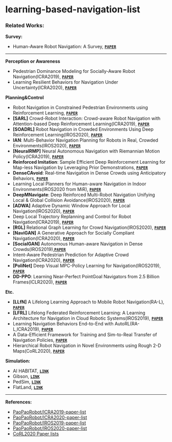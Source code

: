 # learning-based-navigation-list
### **Related Works:**

**Survey:**

- Human-Aware Robot Navigation: A Survey, **[`PAPER`](<https://hal.archives-ouvertes.fr/hal-01684295/document>)**

------

**Perception or Awareness**

- Pedestrian Dominance Modeling for Socially-Aware Robot Navigation(ICRA2019), **[`PAPER`](<https://arxiv.org/abs/1810.06613>)**
- Learning Resilient Behaviors for Navigation Under Uncertainty(ICRA2020), **[`PAPER`](<https://arxiv.org/pdf/1910.09998.pdf>)**

**Planning&Control**

- Robot Navigation in Constrained Pedestrian Environments using Reinforcement Learning, **[`PAPER`](<https://arxiv.org/abs/2010.08600v1>)**
- **[SARL]** Crowd-Robot Interaction: Crowd-aware Robot Navigation with Attention-based Deep Reinforcement Learning(ICRA2019), **[`PAPER`](<https://arxiv.org/abs/1809.08835>)**
- **[SOADRL]** Robot Navigation in Crowded Environments Using Deep Reinforcement Learning(IROS2020), **[`PAPER`](<http://ras.papercept.net/images/temp/IROS/files/0386.pdf>)**
- **IAN**: Multi-Behavior Navigation Planning for Robots in Real, Crowded Environments(IROS2020), **[`PAPER`](<http://ras.papercept.net/images/temp/IROS/files/1703.pdf>)**
- **[NeuralRMP]** Neural Autonomous Navigation with Riemannian Motion Policy(ICRA2019), **[`PAPER`](<https://arxiv.org/abs/1904.01762>)**
- **Reinforced Imitation**: Sample Efficient Deep Reinforcement Learning for Map-less Navigation by Leveraging Prior Demonstrations, **[`PAPER`](<https://arxiv.org/abs/1805.07095>)**
- **DenseCAvoid**: Real-time Navigation in Dense Crowds using Anticipatory Behaviors, **[`PAPER`](<https://arxiv.org/pdf/2002.03038.pdf>)**
- Learning Local Planners for Human-aware Navigation in Indoor Environments(IROS2020 from MiR), **[`PAPER`](<http://ras.papercept.net/images/temp/IROS/files/0122.pdf>)**
- **DeepMNavigate**: Deep Reinforced Multi-Robot Navigation Unifying Local & Global Collision Avoidance(IROS2020), **[`PAPER`](<https://arxiv.org/pdf/1910.09441.pdf>)**
- **[ADWA]** Adaptive Dynamic Window Approach for Local Navigation(IROS2020), **[`PAPER`](<http://ras.papercept.net/images/temp/IROS/files/2250.pdf>)**
- Deep Local Trajectory Replanning and Control for Robot Navigation(ICRA2019), **[`PAPER`](<https://arxiv.org/pdf/1905.05279.pdf>)**
- **[RGL]** Relational Graph Learning for Crowd Navigation(IROS2020), **[`PAPER`](<https://arxiv.org/pdf/1909.13165.pdf>)**
- **[NaviGAN]** A Generative Approach for Socially Compliant Navigation(ICRA2020), **[`PAPER`](<https://arxiv.org/pdf/2007.05616.pdf>)**
- **[SocialGAN]** Autonomous Human-aware Navigation in Dense Crowds(IROS2019),**[`PAPER`](<https://riss.ri.cmu.edu/wp-content/uploads/2019/08/2019-RISS-poster-YAO-Xinjie-OH.pdf>)**
- Intent-Aware Pedestrian Prediction for Adaptive Crowd Navigation(ICRA2020), **[`PAPER`](<https://intuitivecomputing.jhu.edu/publications/2020-icra-katyal.pdf>)**
- **[PoliNet]** Deep Visual MPC-Policy Learning for Navigation(IROS2019), **[`PAPER`](<https://arxiv.org/pdf/1903.02749.pdf>)**
- **DD-PPO**: Learning Near-Perfect PointGoal Navigators from 2.5 Billion Frames(ICLR2020), **[`PAPER`](<https://arxiv.org/abs/1911.00357>)**

**Etc.**

- **[LLfN]** A Lifelong Learning Approach to Mobile Robot Navigation(RA-L), **[`PAPER`](<https://arxiv.org/abs/2007.14486>)**
- **[LFRL]** Lifelong Federated Reinforcement Learning: A Learning Architecture for Navigation in Cloud Robotic Systems(IROS2019), **[`PAPER`](<https://arxiv.org/pdf/1901.06455.pdf>)**
- Learning Navigation Behaviors End-to-End with AutoRL(RA-L,ICRA2019), **[`PAPER`](<https://arxiv.org/pdf/1809.10124.pdf>)**
- A Data-Efficient Framework for Training and Sim-to-Real Transfer of Navigation Policies, **[`PAPER`](<https://arxiv.org/abs/1810.04871>)**
- Hierarchical Robot Navigation in Novel Environments using Rough 2-D Maps(CoRL2020), **[`PAPER`](<https://corlconf.github.io/paper_442/>)**

**Simulation:**

- AI HABITAT, **[`LINK`](<https://aihabitat.org/>)**
- Gibson, **[`LINK`](<http://gibsonenv.stanford.edu/>)**
- PedSim, **[`LINK`](<https://github.com/srl-freiburg/pedsim_ros>)**
- FlatLand, **[`LINK`](<https://github.com/avidbots/flatland>)**

------

**References:**

- [PaoPaoRobot/ICRA2019-paper-list](https://github.com/PaoPaoRobot/ICRA2019-paper-list)
- [PaoPaoRobot/ICRA2020-paper-list](https://github.com/PaoPaoRobot/ICRA2020-paper-list)
- [PaoPaoRobot/IROS2019-paper-list](https://github.com/PaoPaoRobot/IROS2019-paper-list)
- [PaoPaoRobot/IROS2020-paper-list](https://github.com/PaoPaoRobot/IROS2020-paper-list)
- [CoRL2020 Paper lists](https://corlconf.github.io/all)

